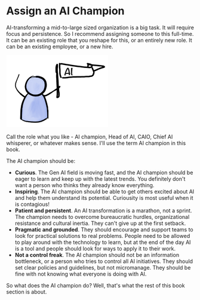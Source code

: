 # Assign an AI Champion

AI-transforming a mid-to-large sized organization is a big task. It will require focus and persistence. So I recommend assigning someone to this full-time. It can be an existing role that you reshape for this, or an entirely new role. It can be an existing employee, or a new hire.

![alt text](../.gitbook/assets/320-champion.png)

Call the role what you like - AI champion, Head of AI, CAIO, Chief AI whisperer, or whatever makes sense. I'll use the term AI champion in this book.

The AI champion should be:

- **Curious**. The Gen AI field is moving fast, and the AI champion should be eager to learn and keep up with the latest trends. You definitely don't want a person who thinks they already know everything.
- **Inspiring**. The AI champion should be able to get others excited about AI and help them understand its potential. Curiousity is most useful when it is contagious!
- **Patient and persistent**. An AI transformation is a marathon, not a sprint. The champion needs to overcome bureaucratic hurdles, organizational resistance and cultural inertia. They can't give up at the first setback.
- **Pragmatic and grounded**. They should encourage and support teams to look for practical solutions to real problems. People need to be allowed to play around with the technology to learn, but at the end of the day AI is a tool and people should look for ways to apply it to their work.
- **Not a control freak**. The AI champion should not be an information bottleneck, or a person who tries to control all AI initiatives. They should set clear policies and guidelines, but not micromanage. They should be fine with not knowing what everyone is doing with AI.

So what does the AI champion do? Well, that's what the rest of this book section is about.
